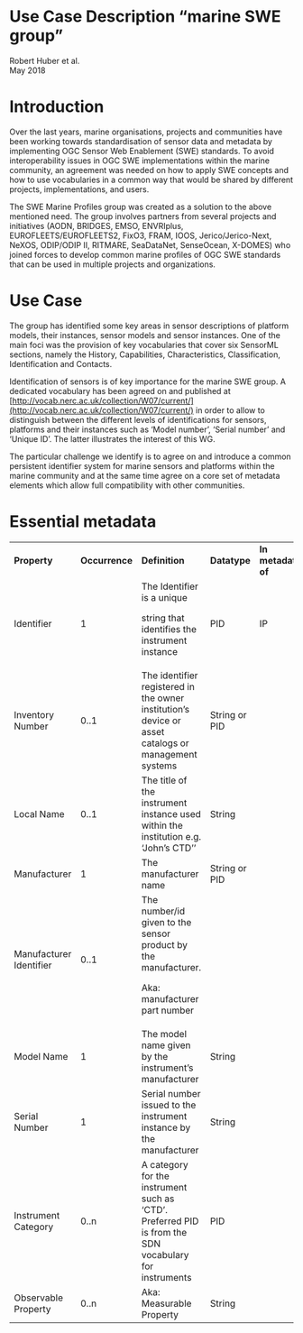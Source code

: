 # Use Case Description “marine SWE group”


Robert Huber et al.  
May 2018


# Introduction

Over the last years, marine organisations, projects and communities have been working towards standardisation of sensor data and metadata by implementing OGC Sensor Web Enablement (SWE) standards. To avoid interoperability issues in OGC SWE implementations within the marine community, an agreement was needed on how to apply SWE concepts and how to use vocabularies in a common way that would be shared by different projects, implementations, and users.

The SWE Marine Profiles group was created as a solution to the above mentioned need. The group involves partners from several projects and initiatives (AODN, BRIDGES, EMSO, ENVRIplus, EUROFLEETS/EUROFLEETS2, FixO3, FRAM, IOOS, Jerico/Jerico-Next, NeXOS, ODIP/ODIP II, RITMARE, SeaDataNet, SenseOcean, X-DOMES) who joined forces to develop common marine profiles of OGC SWE standards that can be used in multiple projects and organizations.


# Use Case

The group has identified some key areas in sensor descriptions of platform models, their instances, sensor models and sensor instances. One of the main foci was the provision of key vocabularies that cover six SensorML sections, namely the History, Capabilities, Characteristics, Classification, Identification and Contacts.

Identification of sensors is of key importance for the marine SWE group. A dedicated vocabulary has been agreed on and published at [http://vocab.nerc.ac.uk/collection/W07/current/](http://vocab.nerc.ac.uk/collection/W07/current/) in order to allow to distinguish between the different levels of identifications for sensors, platforms and their instances such as ‘Model number’, ‘Serial number’ and ‘Unique ID’. The latter illustrates the interest of this WG. 

The particular challenge we identify is to agree on and introduce a common persistent identifier system for marine sensors and platforms within the marine community and at the same time agree on a core set of metadata elements which allow full compatibility with other communities.


# Essential metadata

<table>
  <tr>
   <td>
<strong>Property</strong>
   </td>
   <td><strong>Occurrence</strong>
   </td>
   <td><strong>Definition</strong>
   </td>
   <td><strong>Datatype</strong>
   </td>
   <td><strong>In metadata of</strong>
   </td>
  </tr>
  <tr>
   <td>Identifier
   </td>
   <td>1
   </td>
   <td>The Identifier is a unique
<p>
string that identifies the instrument instance
   </td>
   <td>PID
   </td>
   <td>IP
   </td>
  </tr>
  <tr>
   <td>Inventory Number
   </td>
   <td>0..1
   </td>
   <td>The identifier registered in the owner institution’s device or asset catalogs or management systems
   </td>
   <td>String or PID
   </td>
   <td>
   </td>
  </tr>
  <tr>
   <td>Local Name
   </td>
   <td>0..1
   </td>
   <td>The title of the instrument instance used within the institution e.g. ‘John’s CTD’’
   </td>
   <td>String
   </td>
   <td>
   </td>
  </tr>
  <tr>
   <td>Manufacturer
   </td>
   <td>1
   </td>
   <td>The manufacturer name
   </td>
   <td>String or PID
   </td>
   <td>
   </td>
  </tr>
  <tr>
   <td>Manufacturer Identifier
   </td>
   <td>0..1
   </td>
   <td>The number/id given to the sensor product by the manufacturer.
<p>
Aka: manufacturer part number
   </td>
   <td>
   </td>
   <td>
   </td>
  </tr>
  <tr>
   <td>Model Name
   </td>
   <td>1
   </td>
   <td>The model name given by the instrument’s manufacturer
   </td>
   <td>String
   </td>
   <td>
   </td>
  </tr>
  <tr>
   <td>Serial Number
   </td>
   <td>1
   </td>
   <td>Serial number issued to the instrument instance by the manufacturer
   </td>
   <td>String
   </td>
   <td>
   </td>
  </tr>
  <tr>
   <td>Instrument Category
   </td>
   <td>0..n
   </td>
   <td>A category for the instrument such as ‘CTD’. Preferred PID is from the SDN vocabulary for instruments
   </td>
   <td>PID
   </td>
   <td>
   </td>
  </tr>
  <tr>
   <td>Observable Property
   </td>
   <td>0..n
   </td>
   <td>Aka: Measurable Property
   </td>
   <td>String
   </td>
   <td>
   </td>
  </tr>
</table>



<!-- Docs to Markdown version 1.0β17 -->
